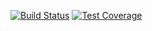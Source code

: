 [![Build Status](https://travis-ci.org/MitocGroup/deep-microservices-system.svg?branch=master)](https://travis-ci.org/MitocGroup/deep-microservices-system)
[![Test Coverage](https://codeclimate.com/repos/578ca127770d392b3a003e9a/badges/4bf8dee32379e65d0496/coverage.svg)](https://codeclimate.com/repos/578ca127770d392b3a003e9a/coverage)

